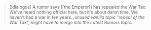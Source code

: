 >[!dialogue]
>A rumor says [[the Emperor]] has repealed the War Tax. We've heard nothing official here, but it's about damn time. We haven't had a war in ten years.
>*;unused vanilla topic "repeal of the War Tax", might have to merge into the Latest Rumors topic.*